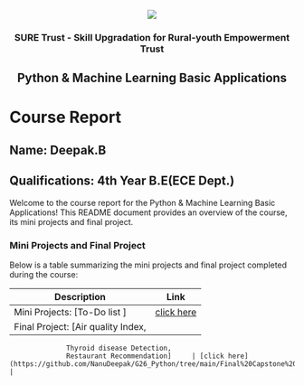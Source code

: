 <!-- PROJECT LOGO -->
<br />

<div align="center">
   <img src='https://user-images.githubusercontent.com/73131499/166115643-d3187f47-d38f-41b2-ae42-5ecbbc60de14.png' />


<h3 align="center">SURE Trust - Skill Upgradation for Rural-youth Empowerment Trust</h3>
  <h2> Python & Machine Learning Basic Applications </h2>
</div>

# Course Report

## Name: Deepak.B

## Qualifications: 4th Year B.E(ECE Dept.)

Welcome to the course report for the Python & Machine Learning Basic Applications! This README document provides an overview of the course, its mini projects and final project.

### Mini Projects and Final Project

Below is a table summarizing the mini projects and final project completed during the course:

| Description                               | Link                                    |
|-------------------------------------------|-----------------------------------------|
| Mini Projects: [To-Do list ]     | [click here](https://github.com/NanuDeepak/G26_Python/tree/main/Mini%20Projects/Deepak%20B)                         |
| Final Project: [Air quality Index,
                  Thyroid disease Detection,
                  Restaurant Recommendation]     | [click here](https://github.com/NanuDeepak/G26_Python/tree/main/Final%20Capstone%20Project/Deepak%20B)                         |
